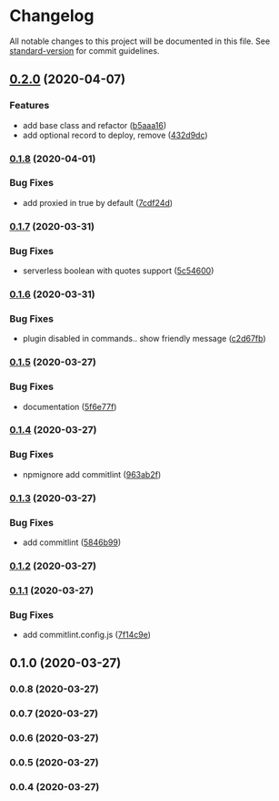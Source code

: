 # Changelog

All notable changes to this project will be documented in this file. See [standard-version](https://github.com/conventional-changelog/standard-version) for commit guidelines.

## [0.2.0](https://github.com/w4rlock/serverless-cloudflaredns-plugin/compare/0.1.8...0.2.0) (2020-04-07)


### Features

* add base class and refactor ([b5aaa16](https://github.com/w4rlock/serverless-cloudflaredns-plugin/commit/b5aaa1682bca93313efb3aedb95f6abe39fba0f3))
* add optional record to deploy, remove ([432d9dc](https://github.com/w4rlock/serverless-cloudflaredns-plugin/commit/432d9dcabbe0b6a9ab2a1d0ed33f7be0b6e1ff74))

### [0.1.8](https://github.com/w4rlock/serverless-cloudflaredns-plugin/compare/0.1.7...0.1.8) (2020-04-01)


### Bug Fixes

* add proxied in true by default ([7cdf24d](https://github.com/w4rlock/serverless-cloudflaredns-plugin/commit/7cdf24df33bd0b3cf31a9358ddd00df4c0e43347))

### [0.1.7](https://github.com/w4rlock/serverless-cloudflaredns-plugin/compare/0.1.6...0.1.7) (2020-03-31)


### Bug Fixes

* serverless boolean with quotes support ([5c54600](https://github.com/w4rlock/serverless-cloudflaredns-plugin/commit/5c54600f96f7096e0b69236b95d6e3e856c0d6cf))

### [0.1.6](https://github.com/w4rlock/serverless-cloudflaredns-plugin/compare/0.1.5...0.1.6) (2020-03-31)


### Bug Fixes

* plugin disabled in commands.. show friendly message ([c2d67fb](https://github.com/w4rlock/serverless-cloudflaredns-plugin/commit/c2d67fb1aedd49fee41ac7af9d4458693a789962))

### [0.1.5](https://github.com/w4rlock/serverless-cloudflaredns-plugin/compare/0.1.4...0.1.5) (2020-03-27)


### Bug Fixes

* documentation ([5f6e77f](https://github.com/w4rlock/serverless-cloudflaredns-plugin/commit/5f6e77f18e27c4b13e2c81b9931a0eb0a8ecea81))

### [0.1.4](https://github.com/w4rlock/serverless-cloudflaredns-plugin/compare/0.1.3...0.1.4) (2020-03-27)


### Bug Fixes

* npmignore add commitlint ([963ab2f](https://github.com/w4rlock/serverless-cloudflaredns-plugin/commit/963ab2fb9018b48d253349fed5eea922a0e57762))

### [0.1.3](https://github.com/w4rlock/serverless-cloudflaredns-plugin/compare/0.1.2...0.1.3) (2020-03-27)


### Bug Fixes

* add commitlint ([5846b99](https://github.com/w4rlock/serverless-cloudflaredns-plugin/commit/5846b99d34bb6d00bfa9001f5e38d45819ef35d3))

### [0.1.2](https://github.com/w4rlock/serverless-cloudflaredns-plugin/compare/0.1.1...0.1.2) (2020-03-27)

### [0.1.1](https://github.com/w4rlock/serverless-cloudflaredns-plugin/compare/0.1.0...0.1.1) (2020-03-27)


### Bug Fixes

* add commitlint.config.js ([7f14c9e](https://github.com/w4rlock/serverless-cloudflaredns-plugin/commit/7f14c9eea809385072cf0bac64f928c55ba3846f))

## 0.1.0 (2020-03-27)

### 0.0.8 (2020-03-27)

### 0.0.7 (2020-03-27)

### 0.0.6 (2020-03-27)

### 0.0.5 (2020-03-27)

### 0.0.4 (2020-03-27)
